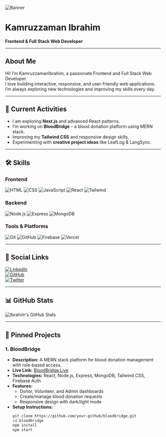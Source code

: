 <!-- Banner Image -->
![Banner](https://your-image-link-here.com/banner.jpg)

# Kamruzzaman Ibrahim 
**Frontend & Full Stack Web Developer**

---

## About Me
Hi! I’m KamruzzamanIbrahim, a passionate Frontend and Full Stack Web Developer.  
I love building interactive, responsive, and user-friendly web applications.  
I’m always exploring new technologies and improving my skills every day.

---

## 🌱 Current Activities
- I am exploring **Next.js** and advanced React patterns.
- I’m working on **BloodBridge** – a blood donation platform using MERN stack.
- Improving my **Tailwind CSS** and responsive design skills.
- Experimenting with **creative project ideas** like LeafLog & LangSync.

---

## 🛠️ Skills

### Frontend
![HTML](https://img.shields.io/badge/HTML-E34F26?style=flat-square&logo=html5&logoColor=white)
![CSS](https://img.shields.io/badge/CSS-1572B6?style=flat-square&logo=css3&logoColor=white)
![JavaScript](https://img.shields.io/badge/JavaScript-F7DF1E?style=flat-square&logo=javascript&logoColor=black)
![React](https://img.shields.io/badge/React-61DAFB?style=flat-square&logo=react&logoColor=black)
![Tailwind](https://img.shields.io/badge/TailwindCSS-38B2AC?style=flat-square&logo=tailwind-css&logoColor=white)

### Backend
![Node.js](https://img.shields.io/badge/Node.js-339933?style=flat-square&logo=node.js&logoColor=white)
![Express](https://img.shields.io/badge/Express.js-000000?style=flat-square&logo=express&logoColor=white)
![MongoDB](https://img.shields.io/badge/MongoDB-47A248?style=flat-square&logo=mongodb&logoColor=white)

### Tools & Platforms
![Git](https://img.shields.io/badge/Git-F05032?style=flat-square&logo=git&logoColor=white)
![GitHub](https://img.shields.io/badge/GitHub-181717?style=flat-square&logo=github&logoColor=white)
![Firebase](https://img.shields.io/badge/Firebase-FFCA28?style=flat-square&logo=firebase&logoColor=black)
![Vercel](https://img.shields.io/badge/Vercel-000000?style=flat-square&logo=vercel&logoColor=white)

---

## 🔗 Social Links
[![LinkedIn](https://img.shields.io/badge/LinkedIn-0A66C2?style=flat-square&logo=linkedin&logoColor=white)](https://www.linkedin.com/in/your-linkedin/)  
[![GitHub](https://img.shields.io/badge/GitHub-181717?style=flat-square&logo=github&logoColor=white)](https://github.com/your-github)  
[![Twitter](https://img.shields.io/badge/Twitter-1DA1F2?style=flat-square&logo=twitter&logoColor=white)](https://twitter.com/your-twitter)

---

## 📊 GitHub Stats
![Ibrahim's GitHub Stats](https://github-readme-stats.vercel.app/api?username=your-github&show_icons=true&theme=radical)

---

## 📌 Pinned Projects

### 1. BloodBridge
- **Description:** A MERN stack platform for blood donation management with role-based access.  
- **Live Link:** [BloodBridge Live](#)  
- **Technologies:** React, Node.js, Express, MongoDB, Tailwind CSS, Firebase Auth  
- **Features:**
  - Donor, Volunteer, and Admin dashboards
  - Create/manage blood donation requests
  - Responsive design with dark/light mode
- **Setup Instructions:**
  ```bash
  git clone https://github.com/your-github/bloodbridge.git
  cd bloodbridge
  npm install
  npm start
